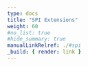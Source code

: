 ```yaml
---
type: docs
title: "SPI Extensions"
weight: 60
#no_list: true
#hide_summary: true
manualLinkRelref: ./#spi
_build: { render: link }
---
```

